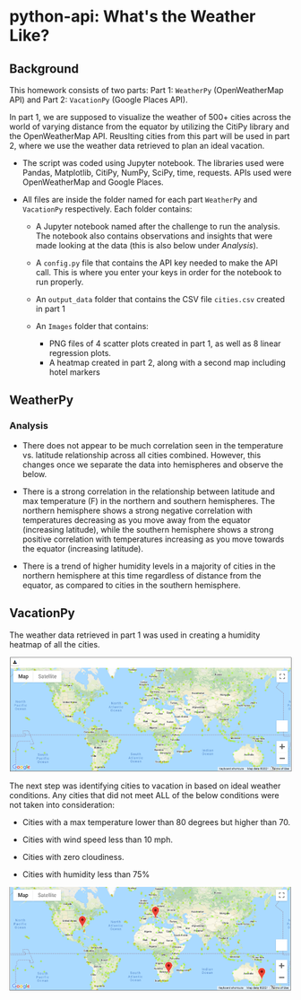 # python-api: What's the Weather Like?

## Background

This homework consists of two parts: Part 1: `WeatherPy` (OpenWeatherMap API) and Part 2: `VacationPy` (Google Places API).

In part 1, we are supposed to visualize the weather of 500+ cities across the world of varying distance from the equator by utilizing the CitiPy library and the OpenWeatherMap API. Reuslting cities from this part will be used in part 2, where we use the weather data retrieved to plan an ideal vacation.

* The script was coded using Jupyter notebook. The libraries used were Pandas, Matplotlib, CitiPy, NumPy, SciPy, time, requests. APIs used were OpenWeatherMap and Google Places.

* All files are inside the folder named for each part `WeatherPy` and `VacationPy` respectively. Each folder contains:

    * A Jupyter notebook named after the challenge to run the analysis. The notebook also contains observations and insights that were made looking at the data (this is also below under *Analysis*).

    * A `config.py` file that contains the API key needed to make the API call. This is where you enter your keys in order for the notebook to run properly.

    * An `output_data` folder that contains the CSV file `cities.csv` created in part 1

    * An `Images` folder that contains:
      - PNG files of 4 scatter plots created in part 1, as well as 8 linear regression plots.
      - A heatmap created in part 2, along with a second map including hotel markers
    

## WeatherPy

### Analysis

* There does not appear to be much correlation seen in the temperature vs. latitude relationship across all cities combined. However, this changes once we separate the data into hemispheres and observe the below.

* There is a strong correlation in the relationship between latitude and max temperature (F) in the northern and southern hemispheres. The northern hemisphere shows a strong negative correlation with temperatures decreasing as you move away from the equator (increasing latitude), while the southern hemisphere shows a strong positive correlation with temperatures increasing as you move towards the equator (increasing latitude).

* There is a trend of higher humidity levels in a majority of cities in the northern hemisphere at this time regardless of distance from the equator, as compared to cities in the southern hemisphere.


## VacationPy

The weather data retrieved in part 1 was used in creating a humidity heatmap of all the cities. 

![Humidity-Heatmap](Images/Humidity-Heatmap.png)  


The next step was identifying cities to vacation in based on ideal weather conditions. Any cities that did not meet ALL of the below conditions were not taken into consideration:

* Cities with a max temperature lower than 80 degrees but higher than 70.

* Cities with wind speed less than 10 mph.

* Cities with zero cloudiness.

* Cities with humidity less than 75%

![Heatmap-Hotels](Images/Heatmap-Hotels.png)  
